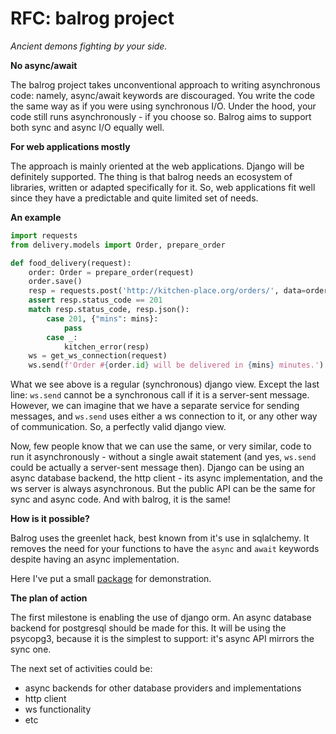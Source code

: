 # RFC: balrog project

*Ancient demons fighting by your side.*

**No async/await**

The balrog project takes unconventional approach to writing asynchronous code: namely, async/await keywords are discouraged.
You write the code the same way as if you were using synchronous I/O.
Under the hood, your code still runs asynchronously - if you choose so.
Balrog aims to support both sync and async I/O equally well.

**For web applications mostly**

The approach is mainly oriented at the web applications. Django will be definitely supported.
The thing is that balrog needs an ecosystem of libraries, written or adapted specifically for it.
So, web applications fit well since they have a predictable and quite limited set of needs.

**An example**

```python
import requests
from delivery.models import Order, prepare_order

def food_delivery(request):
    order: Order = prepare_order(request)
    order.save()
    resp = requests.post('http://kitchen-place.org/orders/', data=order.as_dict())
    assert resp.status_code == 201
    match resp.status_code, resp.json():
        case 201, {"mins": mins}:
            pass
        case _:
            kitchen_error(resp)
    ws = get_ws_connection(request)
    ws.send(f'Order #{order.id} will be delivered in {mins} minutes.')
```

What we see above is a regular (synchronous) django view. Except the last line: `ws.send` cannot be a synchronous call
if it is a server-sent message. However, we can imagine that we have a separate service for sending messages, and
`ws.send` uses either a ws connection to it, or any other way of communication. So, a perfectly valid django view.

Now, few people know that we can use the same, or very similar, code to run it asynchronously - without a single
await statement (and yes, `ws.send` could be actually a server-sent message then). Django can be
using an async database backend, the http client - its async implementation, and the ws server is always
asynchronous. But the public API can be the same for sync and async code. And with balrog, it is the same!

**How is it possible?**

Balrog uses the greenlet hack, best known from it's use in sqlalchemy. It removes the need for your functions to have the
`async` and `await` keywords despite having an async implementation.

Here I've put a small [package](https://github.com/balrogproject/greenbrew) for demonstration.

**The plan of action**

The first milestone is enabling the use of django orm. An async database backend for postgresql should be made for this.
It will be using the psycopg3, because it is the simplest to support: it's async API mirrors the sync one.

The next set of activities could be:

- async backends for other database providers and implementations
- http client
- ws functionality
- etc
